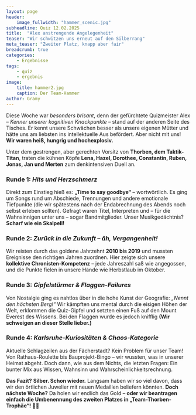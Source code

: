 ```yaml
---
layout: page
header:
    image_fullwidth: "hammer_scenic.jpg"
subheadline: Quiz 12.02.2025
title:  "Alex anstrengende Angelegenheit"
teaser: "Wir schwitzen uns erneut auf den Silberrang"
meta_teaser: "Zweiter Platz, knapp aber fair"
breadcrumb: true
categories:
    - Ergebnisse
tags:
    - quiz
    - ergebnis
image:
    title: hammer2.jpg
    caption: Der Team-Hammer
author: Gramy
---
```


Diese Woche war *besonders brisant*, denn der gefürchtete Quizmeister Alex – *Kenner unserer kognitiven Knackpunkte* – stand auf der anderen Seite des Tisches. 
Er kennt unsere Schwächen besser als unsere eigenen Mütter und hätte uns am liebsten ins intellektuelle Aus befördert. 
Aber nicht mit uns! **Wir waren heiß, hungrig und hochexplosiv.**  

Unter dem gestrengen, aber gerechten Vorsitz von **Thorben, dem Taktik-Titan**, traten die kühnen Köpfe **Lena, Hazel, Dorothee, Constantin, Ruben, Jonas, Jan und Merten** zum denkintensiven Duell an.  

### Runde 1: *Hits und Herzschmerz*  
Direkt zum Einstieg hieß es: **„Time to say goodbye“** – wortwörtlich. 
Es ging um Songs rund um Abschiede, Trennungen und andere emotionale Tiefpunkte (die wir spätestens nach der Endabrechnung des Abends noch selbst erleben sollten). 
Gefragt waren Titel, Interpreten und – für die Wahnsinnigen unter uns – sogar Bandmitglieder. 
Unser Musikgedächtnis? **Scharf wie ein Skalpell!**  

### Runde 2: *Zurück in die Zukunft – äh, Vergangenheit!*  
Wir reisten durch das goldene Jahrzehnt **2010 bis 2019** und mussten Ereignisse den richtigen Jahren zuordnen. 
Hier zeigte sich unsere **kollektive Chronisten-Kompetenz** – jede Jahreszahl saß wie angegossen, und die Punkte fielen in unsere Hände wie Herbstlaub im Oktober.  

### Runde 3: *Gipfelstürmer & Flaggen-Failures*  
Von Nostalgie ging es nahtlos über in die hohe Kunst der Geografie: *„Nennt den höchsten Berg!“* 
Wir kämpften uns mental durch die eisigen Höhen der Welt, erklommen die Quiz-Gipfel und setzten einen Fuß auf den Mount Everest des Wissens. 
Bei den Flaggen wurde es jedoch knifflig **(Wir schweigen an dieser Stelle lieber.)**  

### Runde 4: *Karlsruhe-Kuriositäten & Chaos-Kategorie*  
Aktuelle Schlagzeilen aus der Fächerstadt? Kein Problem für unser Team! 
Von Rathaus-Roulette bis Bauprojekt-Bingo – wir wussten, was in unserer Heimat abgeht. 
Doch dann, wie aus dem Nichts, die letzten Fragen: Ein bunter Mix aus Wissen, Wahnsinn und Wahrscheinlichkeitsrechnung.  

**Das Fazit?** 
**Silber. Schon wieder.** 
Langsam haben wir so viel davon, dass wir den örtlichen Juwelier mit neuen Medaillen beliefern könnten. 
**Doch nächste Woche?** 
Da holen wir endlich das Gold – **oder wir beantragen einfach die Umbenennung des zweiten Platzes in „Team-Thorben-Trophäe“!** 💪✨